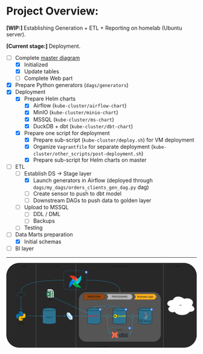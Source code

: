 # Project Overview:

<b> [WIP:] </b> Establishing Generation + ETL + Reporting on homelab (Ubuntu server).

<b> [Current stage:] </b> Deployment.

- [ ] Complete [master diagram](https://github.com/AntonMiniazev/ampere_project/blob/master/project_images/ampere_project_structure.svg)
  - [x] Initialized
  - [x] Update tables
  - [ ] Complete Web part
- [x] Prepare Python generators (`dags/generators`)
- [x] Deployment
  - [x] Prepare Helm charts
    - [x] Airflow (`kube-cluster/airflow-chart`)
    - [x] MinIO (`kube-cluster/minio-chart`)
    - [x] MSSQL (`kube-cluster/ms-chart`)
    - [x] DuckDB + dbt (`kube-cluster/dbt-chart`)
  - [x] Prepare one script for deployment
    - [x] Prepare sub-script (`kube-cluster/deploy.sh`) for VM deployment
    - [x] Organize `Vagrantfile` for separate deployment (`kube-cluster/other_scripts/post-deployment.sh`)
    - [x] Prepare sub-script for Helm charts on master
- [ ] ETL
  - [ ] Establish DS → Stage layer
	  - [x] Launch generators in Airflow (deployed through `dags/my_dags/orders_clients_gen_dag.py` dag)
	  - [ ] Create sensor to push to dbt model
	  - [ ] Downstream DAGs to push data to golden layer
  - [ ] Upload to MSSQL
    - [ ] DDL / DML
    - [ ] Backups
  - [ ] Testing
- [ ] Data Marts preparation
  - [x] Initial schemas
- [ ] BI layer
---

<p align="center">
  <img src="https://github.com/AntonMiniazev/ampere_project/blob/master/project_images/high_level_structure.svg" />
</p>
